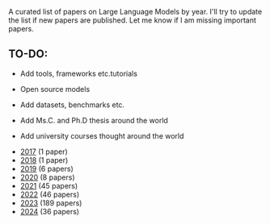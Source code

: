 A curated list of papers on Large Language Models by year. I'll try to update the list if new papers are published. Let me know if I am missing important papers.

## TO-DO:

* Add tools, frameworks etc.tutorials

* Open source models

* Add datasets, benchmarks etc.

* Add Ms.C. and Ph.D thesis around the world

* Add university courses thought around the world

- [2017](2017.md) (1 paper)
- [2018](2018.md) (1 paper)
- [2019](2019.md) (6 papers)
- [2020](2020.md) (8 papers)
- [2021](2021.md) (45 papers)
- [2022](2022.md) (46 papers)
- [2023](2023.md) (189 papers)
- [2024](2024.md) (36 papers)
